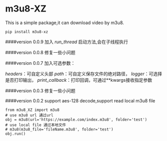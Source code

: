 # m3u8-XZ

This is a simple package,it can download video by m3u8.

    pip install m3u8-xz
    
####version 0.0.9 加入 _run_thread_ 启动方法,会在子线程执行

####version 0.0.8 修复一些小问题

####version 0.0.7 加入可选参数：

_headers_：可自定义头部
_path_：可自定义保存文件的绝对路径，
_logger_：可选择是否打印输出，
_print_callback_：打印回调，可通过**kwargs接收指定参数

####version 0.0.3 修复一些小问题

####version 0.0.2 support aes-128 decode,support read local m3u8 file
    
    from m3u8_XZ import m3u8
    # use m3u8 url 通过url
    obj = m3u8(url='https://example.com/index.m3u8', folder='test')
    # use local file 通过本地文件
    # m3u8(m3u8_file='fileName.m3u8', folder='test')
    obj.run()
    

